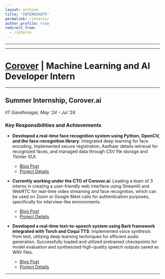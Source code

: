 ```yaml
---
layout: archive
title: "INTERNSHIPS"
permalink: /interns/
author_profile: true
redirect_from:
  - /interns
---
```


<!-- {% include base_path %} -->
-----
-----

[Corover](https://corover.ai/) | Machine Learning and AI Developer Intern
=====
---


## Summer Internship, Corover.ai
_IIT Gandhinagar, May '24 - Jul '24_

### Key Responsibilities and Achievements

- **Developed a real-time face recognition system using Python, OpenCV, and the face-recognition library**: Integrated deep learning for face encoding, implemented secure registration, Aadhaar details retrieval for recognized faces, and managed data through CSV file storage and Tkinter GUI.
  - [Blog Post](#)
  - [Project Details](#)

- **Currently working under the CTO of Corover.ai**: Leading a team of 3 interns in creating a user-friendly web interface using Streamlit and WebRTC for real-time video streaming and face recognition, which can be used on Zoom or Google Meet calls for authentication purposes, specifically for interview-like environments.
  - [Blog Post](#)
  - [Project Details](#)

- **Developed a real-time text-to-speech system using Bark framework integrated with Torch and Coqui TTS**: Implemented voice synthesis from text, utilizing deep learning techniques for efficient audio generation. Successfully loaded and utilized pretrained checkpoints for model evaluation and synthesized high-quality speech outputs saved as WAV files.
  - [Blog Post](#)
  - [Project Details](#)

---




